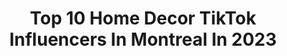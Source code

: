---
title: Top 10 Home Decor TikTok Influencers In Montreal In 2023
description: >-
  Find top home decor TikTok influencers in Montreal in 2023. Most popular hashtags: #fyp #homedecor #foryoupage #foryou.
platform: TikTok
hits: 5
text_top: See the most popular TikTok profiles on inBeat.
text_bottom: inBeat aggregates 5 TikTok influencers like this in Montreal, Canada for you to contact.
profiles:
  - username: "fleuroutlines"
    fullname: >-
      fleuroutlinesoninsta
    bio: >-
      19 | montréal, canada 📍| 🇭🇹🇯🇲🇨🇦
    location: "Canada"
    followers: 17100
    engagement: 1848
    commentsToLikes: 0.070026
    id: ck8tprzjpqnjr0j78mnkej2yw
    verified: false
    hashtags: "#zqlu, #foryoupage, #fleuroutlines, #fyp"
  - username: "craftcupid"
    fullname: >-
      Craft Cupid
    bio: >-
      🌈 Art, Home, Thrift, & DIY 🌈 craftcupidbusiness@gmail.com
    location: "Canada"
    followers: 98800
    engagement: 1195
    commentsToLikes: 0.006579
    id: ck8f7tyte34jv0j78zu2yanx2
    verified: false
    hashtags: "#foryoupage, #painting, #fyp, #homedecor"
  - username: "jaimielitwin__"
    fullname: >-
      Jaimie Litwin 
    bio: >-
      just for fun🤪
    location: "Canada"
    followers: 18900
    engagement: 602
    commentsToLikes: 0.021831
    id: ck97xnvsqw39j0j784a4pacep
    verified: false
    hashtags: "#foryou, #justvisiting, #2021, #foryoupage"
  - username: "katiecung"
    fullname: >-
      katiecung
    bio: >-
      🇨🇦🇻🇳 just trying to keep up with the trends 🤷🏻‍♀️
    location: "Canada"
    followers: 34600
    engagement: 692
    commentsToLikes: 0.045092
    id: ck9v8tefjb49r0j78t713sdez
    verified: false
    hashtags: "#styletips, #howto, #fyp, #bts"
  - username: "mimzyel"
    fullname: >-
      Mimzy
    bio: >-
      
    location: "Canada"
    followers: 2868
    engagement: 718
    commentsToLikes: 0.011678
    id: ckcjhwx5rcihq0j23isevb8z5
    verified: false
    hashtags: "#guessinggame, #diy, #paint, #foryou"
  - username: "emscourtney"
    fullname: >-
      Emma
    bio: >-
      Lover of interior design, baking, travel, fitness & cats 📍Toronto
    location: "Canada"
    followers: 3263
    engagement: 771
    commentsToLikes: 0.088157
    id: ckace9kecltqt0i78fzu4m3f9
    verified: false
    hashtags: "#tiktokdiy, #catsoftiktok, #xyzabc, #homediy"
  - username: "boyuba"
    fullname: >-
      Boyu Ba
    bio: >-
      ☁️ pronounced boy-you 🔗 all things decor, style & beauty 📍vancouver, canada
    location: "Canada"
    followers: 8475
    engagement: 352
    commentsToLikes: 0.062355
    id: ckb9lz5cdeutg0j23ldiqk0h0
    verified: false
    hashtags: "#fyp, #nailsartvideos, #nails, #supportlocalbusiness"
  - username: "the_fabricated_fox"
    fullname: >-
      the_fabricated_fox
    bio: >-
      🎃It’s always Halloween here🎃 20k! You’re all so wonderful!!
    location: "Canada"
    followers: 20000
    engagement: 1245
    commentsToLikes: 0.035189
    id: ckdnipplxiirk0j2332zxhrki
    verified: false
    hashtags: "#princessmononoke, #painteddenim, #halloweendecor, #animetiktok"
  - username: "thediymommy"
    fullname: >-
      The DIY Mommy
    bio: >-
      DIY & decor ideas to create a cozy home. Full tutorials on my blog + YouTube!
    location: "Canada"
    followers: 100900
    engagement: 616
    commentsToLikes: 0.034325
    id: ckb0ppp4lfjbj0j234xxanlcu
    verified: false
    hashtags: "#homedecor, #stepbystep, #ikeatok, #tiktokdiy"
  - username: "meetthemehras"
    fullname: >-
      Meet the Mehras
    bio: >-
      A and K 🇨🇦
    location: "Canada"
    followers: 11000
    engagement: 393
    commentsToLikes: 0.050139
    id: ckauze5su4x7c0j23ehmkgn84
    verified: false
    hashtags: "#foryoupage, #homesense, #couplegoals, #over30"
---